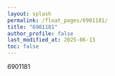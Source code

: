 ```yaml
---
layout: splash
permalink: /float_pages/6901181/
title: "6901181"
author_profile: false
last_modified_at: 2025-06-13
toc: false
---
```

 
6901181
